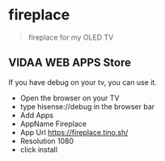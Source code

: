 # fireplace

> fireplace for my OLED TV

## VIDAA WEB APPS Store

If you have debug on your tv, you can use it.

* Open the browser on your TV
* type hisense://debug in the browser bar
* Add Apps
* AppName Fireplace
* App Url https://fireplace.tino.sh/ 
* Resolution 1080
* click install
